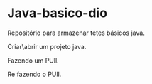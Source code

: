 # Java-basico-dio
Repositório  para armazenar tetes básicos java.

Criar\abrir um projeto java.

Fazendo  um  PUll.

Re fazendo o PUll.    
